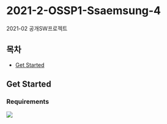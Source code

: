 # 2021-2-OSSP1-Ssaemsung-4


2021-02 공개SW프로젝트

## 목차
* [Get Started](#get-started)

## Get Started 




### Requirements 
<img src="https://img.shields.io/badge/-Java 11-007396?style=flat-square&logo=Java">





